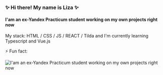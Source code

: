 ### ✨ Hi there! My name is Liza ✨ 
#### I'am an ex-Yandex Practicum student working on my own projects right now 

My stack:  HTML / CSS / JS / REACT / Tilda and I'm currently learning Typescript and Vue.js  

⚡ Fun fact:

![I'am an ex-Yandex Practicum student working on my own projects right now ](https://scontent-hel3-1.xx.fbcdn.net/v/t39.30808-6/276247641_2469398746531048_1836146544081218707_n.jpg?stp=dst-jpg_p526x296&_nc_cat=101&ccb=1-7&_nc_sid=a26aad&_nc_ohc=2IJSGaCER9YAX_U5Idm&_nc_oc=AQlZ9cnh-n3bJHEJuxQ4kR9OPOpETpiWrMXlaB-Hw6xGFePNuVgmXFBFRQt8KDs9DuE&_nc_ht=scontent-hel3-1.xx&oh=00_AT_XQ5p5BSKA8-p5kPEq64oDHjYXD4TWlH1Pbl8XELsXtA&oe=62A8B416)

